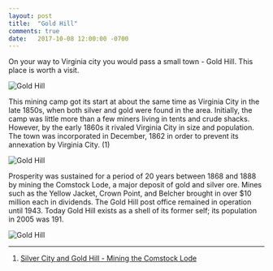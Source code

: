 ```yaml
---
layout: post
title:  "Gold Hill"
comments: true
date:   2017-10-08 12:00:00 -0700
---
```


On your way to Virginia city you would pass a small town - Gold Hill. This place is worth a visit.

![Gold Hill][gold_hill1]

This mining camp got its start at about the same time as Virginia City in the late 1850s, when both silver and gold were found in the area. Initially, the camp was little more than a few miners living in tents and crude shacks. However, by the early 1860s it rivaled Virginia City in size and population. The town was incorporated in December, 1862 in order to prevent its annexation by Virginia City. (1)

![Gold Hill][gold_hill3]

Prosperity was sustained for a period of 20 years between 1868 and 1888 by mining the Comstock Lode, a major deposit of gold and silver ore. Mines such as the Yellow Jacket, Crown Point, and Belcher brought in over $10 million each in dividends. The Gold Hill post office remained in operation until 1943. Today Gold Hill exists as a shell of its former self; its population in 2005 was 191.

![Gold Hill][gold_hill2]


***

1. [Silver City and Gold Hill - Mining the Comstock Lode](https://www.legendsofamerica.com/nv-silvercity.html)

[gold_hill1]: {{site.url}}/assets/img/08102017-Gold-hill/08102017-gold-hill1.jpg "Golden Hill view"
[gold_hill2]: {{site.url}}/assets/img/08102017-Gold-hill/08102017-gold-hill2.jpg "Golden Hill view"
[gold_hill3]: {{site.url}}/assets/img/08102017-Gold-hill/08102017-gold-hill3.jpg "Golden Hill view"